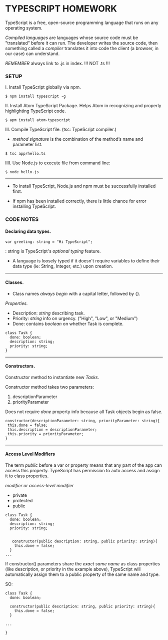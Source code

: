 # TYPESCRIPT HOMEWORK

TypeScript is a free, open-source programming language that runs on any operating system.

_Compiled languages_ are languages whose source code must be "translated” before it can run. The developer writes the source code, then something called a _compiler_ translates it into code the client (a browser, in our case) can understand.

_REMEMBER_ always link to .js in index. !!! NOT .ts !!!

### SETUP

I. Install TypeScript globally via npm.

```
$ npm install typescript -g
```

II. Install Atom TypeScript Package. Helps Atom in recognizing and properly highlighting TypeScript code.

```
$ apm install atom-typescript
```

III. Compile TypeScript file. (tsc: TypeScript compiler.)

* _method signature_ is the combination of the method’s name and parameter list.

```
$ tsc app/hello.ts
```

IIII. Use Node.js to execute file from command line:

```
$ node hello.js
```

***

* To install TypeScript, Node.js and npm must be successfully installed first.

* If npm has been installed correctly, there is little chance for error installing TypeScript.

### CODE NOTES

#### Declaring data types.

```
var greeting: string = "Hi TypeScript";
```

: string is TypeScript's _optional typing_ feature.

* A language is loosely typed if it doesn't require variables to define their data type (ie: String, Integer, etc.) upon creation.

***

#### Classes.

* Class names _always begin_ with a capital letter, followed by {}.

*Properties.*

* Description: _string_ describing task.
* Priority: _string_ info on urgency. ("High", "Low", or "Medium")
* Done: contains _boolean_ on whether Task is complete.

```
class Task {
  done: boolean;
  description: string;
  priority: string;
}
```

***

#### Constructors.

Constructor method to instantiate new _Tasks._


Constructor method takes two parameters:
1. descriptionParameter
2. priorityParameter


Does not require _done_ property info because all Task objects begin as false.


```
constructor(descriptionParameter: string, priorityParameter: string){
 this.done = false;
 this.description = descriptionParameter;
 this.priority = priorityParameter;
}
```

***

#### Access Level Modifiers
The term _public_ before a var or property means that any part of the app can access this property. TypeScript has permission to auto access and assign it to class properties.

_modifier or access-level modifier_
* private
* protected
* public

```
class Task {
  done: boolean;
  description: string;
  priority: string;


   constructor(public description: string, public priority: string){
    this.done = false;
  }
...
```

If constructor() parameters share the *exact same name* as class properties (like description, or priority in the example above), TypeScript will automatically assign them to a public property of the same name and type.


SO:


```
class Task {
  done: boolean;

  constructor(public description: string, public priority: string){
    this.done = false;
  }

...

}
```
